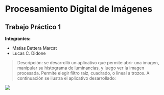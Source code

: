 # Procesamiento Digital de Imágenes
## Trabajo Práctico 1

**Integrantes:**
- Matías Bettera Marcat
- Lucas C. Didone

> Descripción: se desarrolló un aplicativo que permite abrir una imagen, manipular su histograma de luminancias, y luego ver la imagen procesada. Permite elegir filtro raíz, cuadrado, o lineal a trozos.
A continuación se ilustra el aplicativo desarrollado:

![](https://drive.google.com/file/d/1Q7Hn3m13EsYYrcxz06ETayp3ZesdLG_h/view?usp=sharing)
